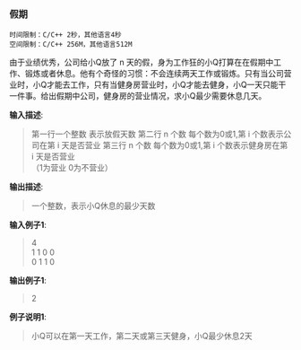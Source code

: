 ### 假期
```
时间限制：C/C++ 2秒，其他语言4秒
空间限制：C/C++ 256M，其他语言512M
```

由于业绩优秀，公司给小Q放了 n 天的假，身为工作狂的小Q打算在在假期中工作、锻炼或者休息。他有个奇怪的习惯：不会连续两天工作或锻炼。只有当公司营业时，小Q才能去工作，只有当健身房营业时，小Q才能去健身，小Q一天只能干一件事。给出假期中公司，健身房的营业情况，求小Q最少需要休息几天。

**输入描述**:
> 第一行一个整数  表示放假天数
> 第二行 n 个数 每个数为0或1,第 i 个数表示公司在第 i 天是否营业
> 第三行 n 个数 每个数为0或1,第 i 个数表示健身房在第 i 天是否营业 \
（1为营业 0为不营业）

**输出描述**:
> 一个整数，表示小Q休息的最少天数

**输入例子1**:
> 4 \
> 1 1 0 0 \
> 0 1 1 0 

**输出例子1**:
> 2

**例子说明1**:
> 小Q可以在第一天工作，第二天或第三天健身，小Q最少休息2天
